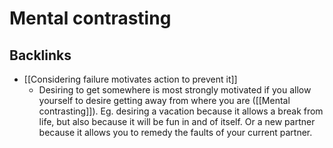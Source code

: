 # Mental contrasting

## Backlinks
* [[Considering failure motivates action to prevent it]]
	* Desiring to get somewhere is most strongly motivated if you allow yourself to desire getting away from where you are ([[Mental contrasting]]). Eg. desiring a vacation because it allows a break from life, but also because it will be fun in and of itself. Or a new partner because it allows you to remedy the faults of your current partner.

<!-- {BearID:7B795410-684C-49ED-952B-B353CF613957-3501-00000362E789EBCF} -->
